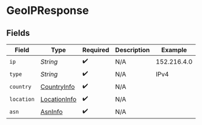 # GeoIPResponse


## Fields

| Field                                                   | Type                                                    | Required                                                | Description                                             | Example                                                 |
| ------------------------------------------------------- | ------------------------------------------------------- | ------------------------------------------------------- | ------------------------------------------------------- | ------------------------------------------------------- |
| `ip`                                                    | *String*                                                | :heavy_check_mark:                                      | N/A                                                     | 152.216.4.0                                             |
| `type`                                                  | *String*                                                | :heavy_check_mark:                                      | N/A                                                     | IPv4                                                    |
| `country`                                               | [CountryInfo](../../models/components/CountryInfo.md)   | :heavy_check_mark:                                      | N/A                                                     |                                                         |
| `location`                                              | [LocationInfo](../../models/components/LocationInfo.md) | :heavy_check_mark:                                      | N/A                                                     |                                                         |
| `asn`                                                   | [AsnInfo](../../models/components/AsnInfo.md)           | :heavy_check_mark:                                      | N/A                                                     |                                                         |